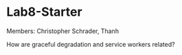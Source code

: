 # Lab8-Starter

Members:
Christopher Schrader, Thanh

How are graceful degradation and service workers related?


